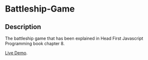 # Battleship-Game

## Description

The battleship game that has been explained in Head First Javascript Programming book chapter 8.

[Live Demo](https://moalaa-battleship-game.netlify.app/).
